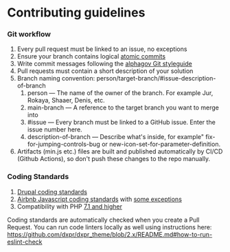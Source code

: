 Contributing guidelines
=======================

### Git workflow

1. Every pull request must be linked to an issue, no exceptions
2. Ensure your branch contains logical [atomic commits](https://www.pauline-vos.nl/atomic-commits/) 
3. Write commit messages following the [alphagov Git styleguide](https://github.com/alphagov/styleguides/blob/master/git.md)
4. Pull requests must contain a short description of your solution
5. Branch naming convention: person/target-branch/#issue-description-of-branch
    1. person — The name of the owner of the branch. For example Jur, Rokaya, Shaaer, Denis, etc.
    2. main-branch — A reference to the target branch you want to merge into
    3. #issue — Every branch must be linked to a GitHub issue. Enter the issue number here.
    4. description-of-branch — Describe what's inside, for example" fix-for-jumping-controls-bug or new-icon-set-for-parameter-definition.
6. Artifacts (min.js etc.) files are built and published automatically by CI/CD (Github Actions), so don't push these changes to the repo manually.

### Coding Standards

1. [Drupal coding standards](https://www.drupal.org/docs/develop/standards)
2. [Airbnb Javascript coding standards](https://github.com/airbnb/javascript) with [some exceptions](https://github.com/dxpr/dxpr_theme/blob/2.x/.eslintrc#L25)
3. Compatibility with PHP [7.1 and higher](https://github.com/dxpr/dxpr_builder/blob/1.x/scripts/run_drupal-lint.sh#L9)

Coding standards are automatically checked when you create a Pull Request. You can run code linters locally as well using instructions here: https://github.com/dxpr/dxpr_theme/blob/2.x/README.md#how-to-run-eslint-check

